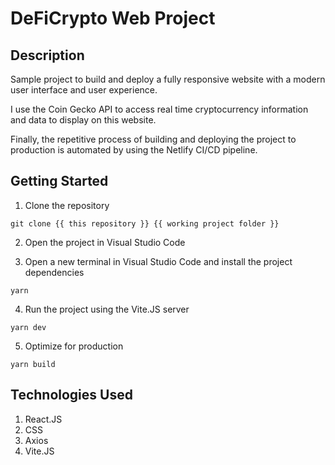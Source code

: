 # DeFiCrypto Web Project

## Description

Sample project to build and deploy a fully responsive website with a modern user interface and user experience.

I use the Coin Gecko API to access real time cryptocurrency information and data to display on this website.

Finally, the repetitive process of building and deploying the project to production is automated by using the Netlify CI/CD pipeline.

## Getting Started

1. Clone the repository

```
git clone {{ this repository }} {{ working project folder }}
```

2. Open the project in Visual Studio Code

3. Open a new terminal in Visual Studio Code and install the project dependencies

```
yarn
```

4. Run the project using the Vite.JS server

```
yarn dev
```

5. Optimize for production

```
yarn build
```

## Technologies Used

1. React.JS
1. CSS
1. Axios
1. Vite.JS
